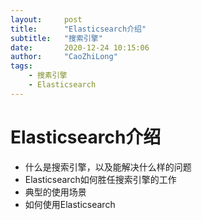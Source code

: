```yaml
---
layout:     post
title:      "Elasticsearch介绍"
subtitle:   "搜索引擎"
date:       2020-12-24 10:15:06
author:     "CaoZhiLong"
tags:
    - 搜素引擎
    - Elasticsearch
---
```



# Elasticsearch介绍

- 什么是搜索引擎，以及能解决什么样的问题
- Elasticsearch如何胜任搜索引擎的工作
- 典型的使用场景
- 如何使用Elasticsearch


